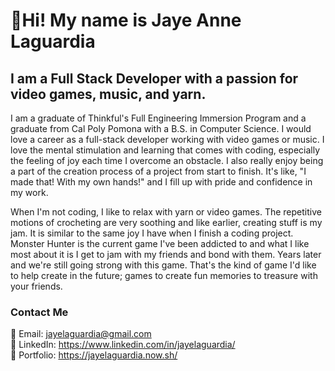 <!--
### Hi there 👋
**jayelaguardia/jayelaguardia** is a ✨ _special_ ✨ repository because its `README.md` (this file) appears on your GitHub profile.

Here are some ideas to get you started:

- 🔭 I’m currently working on ...
- 🌱 I’m currently learning ...
- 👯 I’m looking to collaborate on ...
- 🤔 I’m looking for help with ...
- 💬 Ask me about ...
- 📫 How to reach me: ...
- 😄 Pronouns: ...
- ⚡ Fun fact: ...
-->

# 👋Hi! My name is Jaye Anne Laguardia
## I am a Full Stack Developer with a passion for video games, music, and yarn.

I am a graduate of Thinkful's Full Engineering Immersion Program and a graduate from Cal Poly Pomona with a B.S. in Computer Science. I would love a career as a full-stack developer working with video games or music. I love the mental stimulation and learning that comes with coding, especially the feeling of joy each time I overcome an obstacle. I also really enjoy being a part of the creation process of a project from start to finish. It's like, "I made that! With my own hands!" and I fill up with pride and confidence in my work.

When I'm not coding, I like to relax with yarn or video games. The repetitive motions of crocheting are very soothing and like earlier, creating stuff is my jam. It is similar to the same joy I have when I finish a coding project. Monster Hunter is the current game I've been addicted to and what I like most about it is I get to jam with my friends and bond with them. Years later and we're still going strong with this game. That's the kind of game I'd like to help create in the future; games to create fun memories to treasure with your friends.

### Contact Me
:e-mail: Email: jayelaguardia@gmail.com <br>
:briefcase: LinkedIn: https://www.linkedin.com/in/jayelaguardia/ <br>
:floppy_disk: Portfolio: https://jayelaguardia.now.sh/
